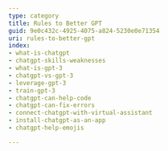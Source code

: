 ```yaml
---
type: category
title: Rules to Better GPT
guid: 9e0c432c-4925-4075-a824-5230e0e71354
uri: rules-to-better-gpt
index:
- what-is-chatgpt
- chatgpt-skills-weaknesses
- what-is-gpt-3
- chatgpt-vs-gpt-3
- leverage-gpt-3
- train-gpt-3
- chatgpt-can-help-code
- chatgpt-can-fix-errors
- connect-chatgpt-with-virtual-assistant
- install-chatgpt-as-an-app
- chatgpt-help-emojis

---
```

